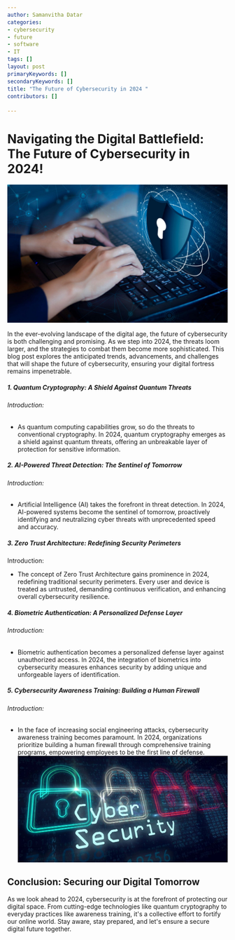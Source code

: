 ```yaml
---
author: Samanvitha Datar
categories: 
- cybersecurity
- future
- software
- IT
tags: []
layout: post
primaryKeywords: []
secondaryKeywords: []
title: "The Future of Cybersecurity in 2024 "
contributors: []

---
```

  # Navigating the Digital Battlefield: The Future of Cybersecurity in 2024!

![](/uploads/1_15_2024_1705312620781.jpeg)

In the ever-evolving landscape of the digital age, the future of cybersecurity is both challenging and promising. As we step into 2024, the threats loom larger, and the strategies to combat them become more sophisticated. This blog post explores the anticipated trends, advancements, and challenges that will shape the future of cybersecurity, ensuring your digital fortress remains impenetrable.
##### 1. Quantum Cryptography: A Shield Against Quantum Threats
###### Introduction:
- As quantum computing capabilities grow, so do the threats to conventional cryptography. In 2024, quantum cryptography emerges as a shield against quantum threats, offering an unbreakable layer of protection for sensitive information.
##### 2. AI-Powered Threat Detection: The Sentinel of Tomorrow
###### Introduction:
- Artificial Intelligence (AI) takes the forefront in threat detection. In 2024, AI-powered systems become the sentinel of tomorrow, proactively identifying and neutralizing cyber threats with unprecedented speed and accuracy.
##### 3. Zero Trust Architecture: Redefining Security Perimeters
Introduction:
- The concept of Zero Trust Architecture gains prominence in 2024, redefining traditional security perimeters. Every user and device is treated as untrusted, demanding continuous verification, and enhancing overall cybersecurity resilience.
##### 4. Biometric Authentication: A Personalized Defense Layer
###### Introduction:
- Biometric authentication becomes a personalized defense layer against unauthorized access. In 2024, the integration of biometrics into cybersecurity measures enhances security by adding unique and unforgeable layers of identification.
##### 5. Cybersecurity Awareness Training: Building a Human Firewall
###### Introduction:
- In the face of increasing social engineering attacks, cybersecurity awareness training becomes paramount. In 2024, organizations prioritize building a human firewall through comprehensive training programs, empowering employees to be the first line of defense.
![](/uploads/1_15_2024_1705312916357.jpeg)

## Conclusion: Securing our Digital Tomorrow 
As we look ahead to 2024, cybersecurity is at the forefront of protecting our digital space. From cutting-edge technologies like quantum cryptography to everyday practices like awareness training, it's a collective effort to fortify our online world. Stay aware, stay prepared, and let's ensure a secure digital future together.

